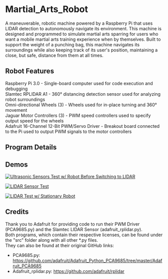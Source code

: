 # Martial_Arts_Robot
A maneuverable, robotic machine powered by a Raspberry Pi that uses LIDAR detection to autonomously navigate its environment. This machine is designed and programmed to simulate martial arts sparring for users who want a mobile martial arts training experience when by themselves. Built to support the weight of a punching bag, this machine navigates its surroundings while also keeping track of its user's position, maintaining a close, but safe, distance from them at all times.
## Robot Features
Raspberry Pi 3.0 - Single-board computer used for code execution and debugging  
Slamtec RPLIDAR A1 - 360° distancing detection sensor used for analyzing robot surroundings  
Omni-directional Wheels (3) - Wheels used for in-place turning and 360° movement  
Jaguar Motor Controllers (3) - PWM speed controllers used to specify output speed for the wheels  
Adafruit 16-Channel 12-Bit PWM/Servo Driver - Breakout board connected to the Pi used to output PWM signals to the motor controllers 
## Program Details  

## Demos
[![Ultrasonic Sensors Test w/ Robot Before Switching to LIDAR](https://img.youtube.com/vi/7fe__-JRM5k/0.jpg)](https://www.youtube.com/watch?v=7fe__-JRM5k "Ultrasonic Sensor Test w/ Robot Before Switching to LIDAR") 

[![LIDAR Sensor Test](https://img.youtube.com/vi/xRAZIY07_VE/0.jpg)](https://www.youtube.com/watch?v=xRAZIY07_VE "LIDAR Sensor Test")  

[![LIDAR Test w/ Stationary Robot](https://img.youtube.com/vi/GKys8iLUfHQ/0.jpg)](https://www.youtube.com/watch?v=GKys8iLUfHQ "LIDAR Test w/ Stationary Robot")
## Credits  
Thank you to Adafruit for providing code to run their PWM Driver (PCA9685.py) and the Slamtec LIDAR Sensor (adafruit_rplidar.py).  
Both programs, which contain their respective licenses, can be found under the "src" folder along with all other \*.py files.  
They can also be found at their original GitHub links:  
* PCA9685.py: https://github.com/adafruit/Adafruit_Python_PCA9685/tree/master/Adafruit_PCA9685    
* Adafruit_rplidar.py: https://github.com/adafruit/rplidar

